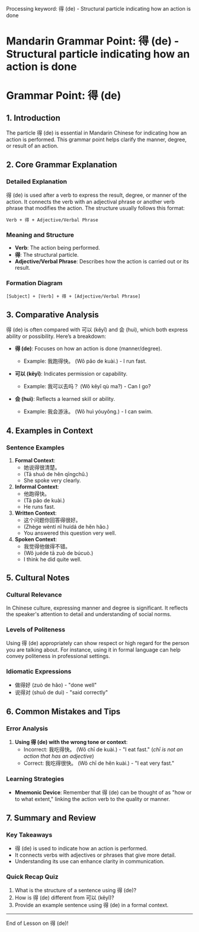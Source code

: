 Processing keyword: 得 (de) - Structural particle indicating how an action is done
# Mandarin Grammar Point: 得 (de) - Structural particle indicating how an action is done
# Grammar Point: 得 (de)
## 1. Introduction
The particle 得 (de) is essential in Mandarin Chinese for indicating how an action is performed. This grammar point helps clarify the manner, degree, or result of an action.
## 2. Core Grammar Explanation
### Detailed Explanation
得 (de) is used after a verb to express the result, degree, or manner of the action. It connects the verb with an adjectival phrase or another verb phrase that modifies the action. The structure usually follows this format:
```
Verb + 得 + Adjective/Verbal Phrase
```
### Meaning and Structure
- **Verb**: The action being performed.
- **得**: The structural particle.
- **Adjective/Verbal Phrase**: Describes how the action is carried out or its result.
### Formation Diagram
```
[Subject] + [Verb] + 得 + [Adjective/Verbal Phrase]
```
## 3. Comparative Analysis
得 (de) is often compared with 可以 (kěyǐ) and 会 (huì), which both express ability or possibility. Here’s a breakdown:
- **得 (de)**: Focuses on how an action is done (manner/degree).
  - Example: 我跑得快。 (Wǒ pǎo de kuài.) - I run fast.
  
- **可以 (kěyǐ)**: Indicates permission or capability.
  - Example: 我可以去吗？ (Wǒ kěyǐ qù ma?) - Can I go?
  
- **会 (huì)**: Reflects a learned skill or ability.
  - Example: 我会游泳。 (Wǒ huì yóuyǒng.) - I can swim.
## 4. Examples in Context
### Sentence Examples
1. **Formal Context**: 
   - 她说得很清楚。
   - (Tā shuō de hěn qīngchǔ.)
   - She spoke very clearly.
2. **Informal Context**: 
   - 他跑得快。
   - (Tā pǎo de kuài.)
   - He runs fast.
3. **Written Context**: 
   - 这个问题你回答得很好。
   - (Zhège wèntí nǐ huídá de hěn hǎo.)
   - You answered this question very well.
4. **Spoken Context**: 
   - 我觉得他做得不错。
   - (Wǒ juéde tā zuò de búcuò.)
   - I think he did quite well.
## 5. Cultural Notes
### Cultural Relevance
In Chinese culture, expressing manner and degree is significant. It reflects the speaker's attention to detail and understanding of social norms. 
### Levels of Politeness
Using 得 (de) appropriately can show respect or high regard for the person you are talking about. For instance, using it in formal language can help convey politeness in professional settings.
### Idiomatic Expressions
- 做得好 (zuò de hǎo) - "done well"
- 说得对 (shuō de duì) - "said correctly"
## 6. Common Mistakes and Tips
### Error Analysis
1. **Using 得 (de) with the wrong tone or context**:
   - Incorrect: 我吃得快。 (Wǒ chī de kuài.) - "I eat fast." (*chī is not an action that has an adjective*)
   - Correct: 我吃得很快。 (Wǒ chī de hěn kuài.) - "I eat very fast."
### Learning Strategies
- **Mnemonic Device**: Remember that 得 (de) can be thought of as "how or to what extent," linking the action verb to the quality or manner.
  
## 7. Summary and Review
### Key Takeaways
- 得 (de) is used to indicate how an action is performed.
- It connects verbs with adjectives or phrases that give more detail.
- Understanding its use can enhance clarity in communication.
### Quick Recap Quiz
1. What is the structure of a sentence using 得 (de)?
2. How is 得 (de) different from 可以 (kěyǐ)?
3. Provide an example sentence using 得 (de) in a formal context.
--- 
End of Lesson on 得 (de)!
